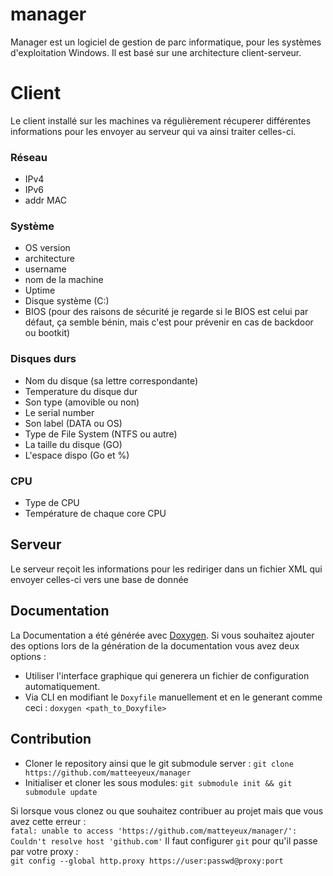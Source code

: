 # manager

Manager est un logiciel de gestion de parc informatique, pour les systèmes d'exploitation Windows.
Il est basé sur une architecture client-serveur.

# Client 

Le client installé sur les machines va régulièrement récuperer différentes informations pour les envoyer au serveur qui va ainsi traiter celles-ci.

### Réseau
- IPv4
- IPv6
- addr MAC

### Système

- OS version
- architecture
- username
- nom de la machine
- Uptime
- Disque système (C:)
- BIOS (pour des raisons de sécurité je regarde si le BIOS est celui par défaut, ça semble bénin, mais c'est pour prévenir en cas de backdoor ou bootkit)

### Disques durs

- Nom du disque (sa lettre correspondante)
- Temperature du disque dur
- Son type (amovible ou non)
- Le serial number
- Son label (DATA ou OS) 
- Type de File System (NTFS ou autre)
- La taille du disque (GO)
- L'espace dispo (Go et %)

### CPU

- Type de CPU
- Température de chaque core CPU

## Serveur

Le serveur reçoit les informations pour les rediriger dans un fichier XML qui envoyer celles-ci vers une base de donnée

## Documentation

La Documentation a été générée avec [Doxygen](http://www.stack.nl/~dimitri/doxygen/). 
Si vous souhaitez ajouter des options lors de la génération de la documentation vous avez deux options :
- Utiliser l'interface graphique qui generera un fichier de configuration automatiquement.
- Via CLI en modifiant le `Doxyfile` manuellement et en le generant comme ceci : `doxygen <path_to_Doxyfile>`

## Contribution

- Cloner le repository ainsi que le git submodule server : `git clone https://github.com/matteeyeux/manager`
- Initialiser et cloner les sous modules: `git submodule init && git submodule update`

Si lorsque vous clonez ou que souhaitez contribuer au projet mais que vous avez cette erreur : <br>
`fatal: unable to access 'https://github.com/matteyeux/manager/': Couldn't resolve host 'github.com'`
Il faut configurer `git` pour qu'il passe par votre proxy : <br>
`git config --global http.proxy https://user:passwd@proxy:port`


